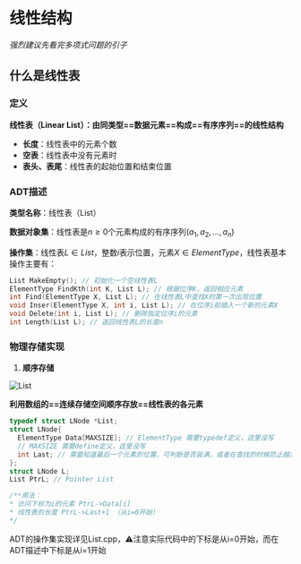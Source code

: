 # 线性结构

*强烈建议先看完多项式问题的引子*

## 什么是线性表

### 定义

**线性表（Linear List）：由同类型==数据元素==构成==有序序列==的线性结构**

- **长度**：线性表中的元素个数
- **空表**：线性表中没有元素时
- **表头、表尾**：线性表的起始位置和结束位置

### ADT描述

**类型名称**：线性表（List）

**数据对象集**：线性表是$n\ge0$个元素构成的有序序列$(a_1,a_2,\dots,a_n)$

**操作集**：线性表$L\in List$，整数$i$表示位置，元素$X\in ElementType$，线性表基本操作主要有：

```c++
List MakeEmpty(); // 初始化一个空线性表L
ElementType FindKth(int K, List L); // 根据位序K，返回相应元素
int Find(ElementType X, List L); // 在线性表L中查找X的第一次出现位置
void Inser(ElementType X, int i, List L); // 在位序i前插入一个新的元素X
void Delete(int i, List L); // 删除指定位序i的元素
int Length(List L); // 返回线性表L的长度n
```

### 物理存储实现

1. **顺序存储**

![List]()

**利用数组的==连续存储空间顺序存放==线性表的各元素**

```c++
typedef struct LNode *List;
struct LNode{
  ElementType Data[MAXSIZE]; // ElementType 需要typedef定义，这里没写
  // MAXSIZE 需要define定义，这里没写
  int Last; // 需要知道最后一个元素的位置，可判断是否装满，或者在查找的时候防止越界
};
struct LNode L;
List PtrL; // Pointer List

/**用法：
* 访问下标为i的元素 PtrL->Data[i] 
* 线性表的长度 PtrL->Last+1 （从i=0开始）
*/
```

ADT的操作集实现详见List.cpp，⚠️注意实际代码中的下标是从i=0开始，而在ADT描述中下标是从i=1开始